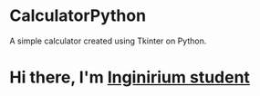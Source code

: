 # CalculatorPython
A simple calculator created using Tkinter on Python.

<h1>Hi there, I'm <a href="https://inginirium.ru" target="_blank">Inginirium student</a></h1>

